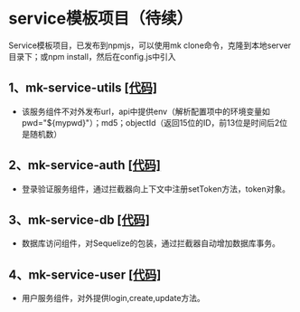 # service模板项目（待续）

Service模板项目，已发布到npmjs，可以使用mk clone命令，克隆到本地server目录下；或npm install，然后在config.js中引入

## 1、mk-service-utils <a href="https://github.com/lishengguo/mk-service-utils" target="_blank">[代码]</a>   
- 该服务组件不对外发布url，api中提供env（解析配置项中的环境变量如pwd="${mypwd}"）；md5；objectId（返回15位的ID，前13位是时间后2位是随机数）

## 2、mk-service-auth <a href="https://github.com/lishengguo/mk-service-auth" target="_blank">[代码]</a>  

- 登录验证服务组件，通过拦截器向上下文中注册setToken方法，token对象。

## 3、mk-service-db <a href="https://github.com/lishengguo/mk-service-db" target="_blank">[代码]</a>  

- 数据库访问组件，对Sequelize的包装，通过拦截器自动增加数据库事务。

## 4、mk-service-user <a href="https://github.com/lishengguo/mk-service-user" target="_blank">[代码]</a> 

- 用户服务组件，对外提供login,create,update方法。
 